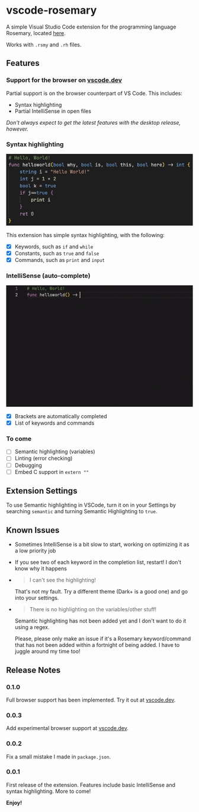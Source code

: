 # vscode-rosemary

A simple Visual Studio Code extension for the programming language Rosemary, located [here](https://github.com/spartanproj/rosemary).

Works with `.rsmy` and `.rh` files.

## Features

### Support for the browser on [vscode.dev](https://vscode.dev)

Partial support is on the browser counterpart of VS Code. This includes:

- Syntax highlighting
- Partial IntelliSense in open files

*Don't always expect to get the latest features with the desktop release, however.*

### Syntax highlighting

![Demo of syntax highlighting](images/syntax-highlighting.png)

This extension has simple syntax highlighting, with the following:

- [x] Keywords, such as `if` and `while`
- [x] Constants, such as `true` and `false`
- [x] Commands, such as `print` and `input`

### IntelliSense (auto-complete)

![Demo of IntelliSense](images/intellisense.gif)

- [x] Brackets are automatically completed
- [x] List of keywords and commands

### To come

- [ ] Semantic highlighting (variables)
- [ ] Linting (error checking)
- [ ] Debugging
- [ ] Embed C support in `extern ""`

## Extension Settings

To use Semantic highlighting in VSCode, turn it on in your Settings by searching `semantic` and turning Semantic Highlighting to `true`.

## Known Issues

- Sometimes IntelliSense is a bit slow to start, working on optimizing it as a low priority job
- If you see two of each keyword in the completion list, restart! I don't know why it happens
- > I can't see the highlighting!
  
  That's not my fault. Try a different theme (Dark+ is a good one) and go into your settings.
- > There is no highlighting on the variables/other stuff!
  
  Semantic highlighting has not been added yet and I don't want to do it using a regex.
  
  Please, please only make an issue if it's a Rosemary keyword/command that has not been added within a fortnight of being added. I have to juggle around my time too!

## Release Notes

### 0.1.0

Full browser support has been implemented. Try it out at [vscode.dev](https://vscode.dev).

### 0.0.3

Add experimental browser support at [vscode.dev](https://vscode.dev).

### 0.0.2

Fix a small mistake I made in `package.json`.

### 0.0.1

First release of the extension.
Features include basic IntelliSense and syntax highlighting. More to come!

**Enjoy!**
